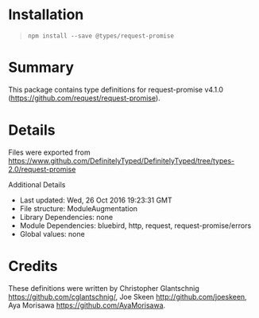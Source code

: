 # Installation
> `npm install --save @types/request-promise`

# Summary
This package contains type definitions for request-promise v4.1.0 (https://github.com/request/request-promise).

# Details
Files were exported from https://www.github.com/DefinitelyTyped/DefinitelyTyped/tree/types-2.0/request-promise

Additional Details
 * Last updated: Wed, 26 Oct 2016 19:23:31 GMT
 * File structure: ModuleAugmentation
 * Library Dependencies: none
 * Module Dependencies: bluebird, http, request, request-promise/errors
 * Global values: none

# Credits
These definitions were written by Christopher Glantschnig <https://github.com/cglantschnig/>, Joe Skeen <http://github.com/joeskeen>, Aya Morisawa <https://github.com/AyaMorisawa>.
